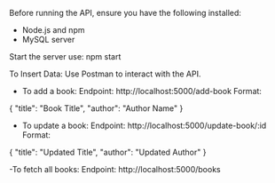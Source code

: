 Before running the API, ensure you have the following installed:

- Node.js and npm
- MySQL server


Start the server use: 
npm start

To Insert Data: Use Postman to interact with the API.
- To add a book:
       Endpoint: http://localhost:5000/add-book
       Format: 

{
  "title": "Book Title",
  "author": "Author Name"
}

- To update a book: 
      Endpoint: http://localhost:5000/update-book/:id
       Format: 

{
  "title": "Updated Title",
  "author": "Updated Author"
}

-To fetch all books: 
      Endpoint: http://localhost:5000/books




